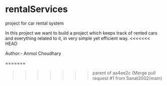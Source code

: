 # rentalServices
project for car rental system

In this project we want to build a project which keeps track of rented cars and everything related to it,
in very simple yet efficient way.
<<<<<<< HEAD

Author:- Anmol Choudhary



=======
>>>>>>> parent of aa4ee2c (Merge pull request #1 from Sanat2002/main)
